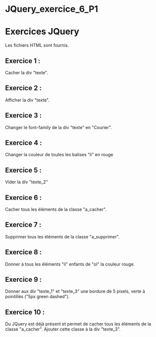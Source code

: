 # JQuery_exercice_6_P1
# Exercices JQuery

Les fichiers HTML sont fournis.

## Exercice 1 :

Cacher la div "texte".

## Exercice 2 :

Afficher la div "texte".

## Exercice 3 :

Changer le font-family de la div "texte" en "Courier".

## Exercice 4 :

Changer la couleur de toutes les balises "li" en rouge

## Exercice 5 :

Vider la div "texte_2"

## Exercice 6 :

Cacher tous les éléments de la classe "a_cacher".

## Exercice 7 :

Supprimer tous les éléments de la classe "a_supprimer".

## Exercice 8 :

Donner à tous les éléments "li" enfants de "ol" la couleur rouge.

## Exercice 9 :

Donner aux div "texte_1" et "texte_3" une bordure de 5 pixels, verte à pointillés ("5px green dashed").

## Exercice 10 :

Du JQuery est déjà présent et permet de cacher tous les éléments de la classe "a_cacher". Ajouter cette classe à la div "texte_3".
